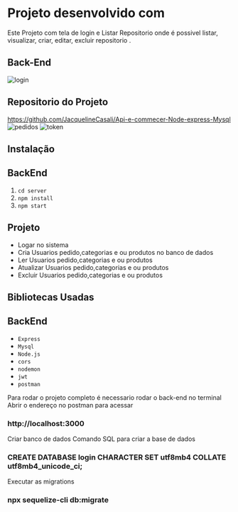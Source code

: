 # Projeto desenvolvido com

Este Projeto com tela de login e Listar Repositorio onde é possivel listar, visualizar, criar, editar, excluir repositorio .



<!-- ## Front-End
![Video_login](https://github.com/JacquelineCasali/Api-Login-Node-express-Mysql/assets/103325619/f2d88280-d76e-4d72-b26d-033e82c882a1) -->

## Back-End
<!-- ##![Video_apilogin](https://github.com/JacquelineCasali/Api-Login-Node-express-Mysql/assets/103325619/1c134f0c-ca3e-4c21-b75c-57144e820d9e)-->
![login](https://github.com/JacquelineCasali/Api-e-commecer-Node-express-Mysql/assets/103325619/d116ad13-1777-4dd2-8dd4-68b2ea21d742)


## Repositorio do Projeto

https://github.com/JacquelineCasali/Api-e-commecer-Node-express-Mysql
![pedidos](https://github.com/JacquelineCasali/Api-e-commecer-Node-express-Mysql/assets/103325619/8d988592-2ed9-4748-aabe-c2f31136b712)
![token](https://github.com/JacquelineCasali/Api-e-commecer-Node-express-Mysql/assets/103325619/1bafd311-2b20-4e29-9b3a-b25176c38724)

## Instalação

<!-- ## FRONTEND

1. `cd login`
2. `npm install`
3. `npm start` -->

## BackEnd


1. `cd server`
2. `npm install`
3. `npm start`

## Projeto
- Logar no sistema
- Cria Usuarios pedido,categorias e ou produtos no banco de dados
- Ler Usuarios pedido,categorias e ou produtos
- Atualizar Usuarios pedido,categorias e ou produtos 
- Excluir Usuarios pedido,categorias e ou produtos


## Bibliotecas Usadas

<!-- ## FRONTEND
- `React.js`
- `styled-components` -->

## BackEnd

- `Express`
- `Mysql`
- `Node.js`
- `cors `
- `nodemon`
- `jwt`
- `postman`

Para rodar o projeto completo é necessario rodar o back-end no terminal
Abrir o endereço no postman para acessar 
### http://localhost:3000


Criar banco de dados
Comando SQL para criar a base de dados
### CREATE DATABASE login CHARACTER SET utf8mb4 COLLATE utf8mb4_unicode_ci;

Executar as migrations
### npx sequelize-cli db:migrate

